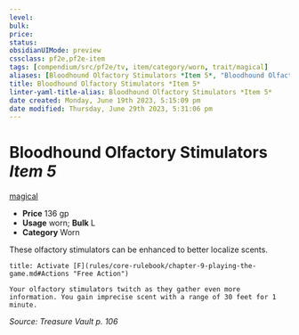 ```yaml
---
level:
bulk:
price:
status:
obsidianUIMode: preview
cssclass: pf2e,pf2e-item
tags: [compendium/src/pf2e/tv, item/category/worn, trait/magical]
aliases: [Bloodhound Olfactory Stimulators *Item 5*, "Bloodhound Olfactory Stimulators"]
title: Bloodhound Olfactory Stimulators *Item 5*
linter-yaml-title-alias: Bloodhound Olfactory Stimulators *Item 5*
date created: Monday, June 19th 2023, 5:15:09 pm
date modified: Thursday, June 29th 2023, 5:31:06 pm
---
```


# Bloodhound Olfactory Stimulators *Item 5*

[magical](rules/traits/magical.md)  

- **Price** 136 gp
- **Usage** worn; **Bulk** L
- **Category** Worn

These olfactory stimulators can be enhanced to better localize scents.

```ad-embed-ability
title: Activate [F](rules/core-rulebook/chapter-9-playing-the-game.md#Actions "Free Action")

Your olfactory stimulators twitch as they gather even more information. You gain imprecise scent with a range of 30 feet for 1 minute.
```

*Source: Treasure Vault p. 106*
